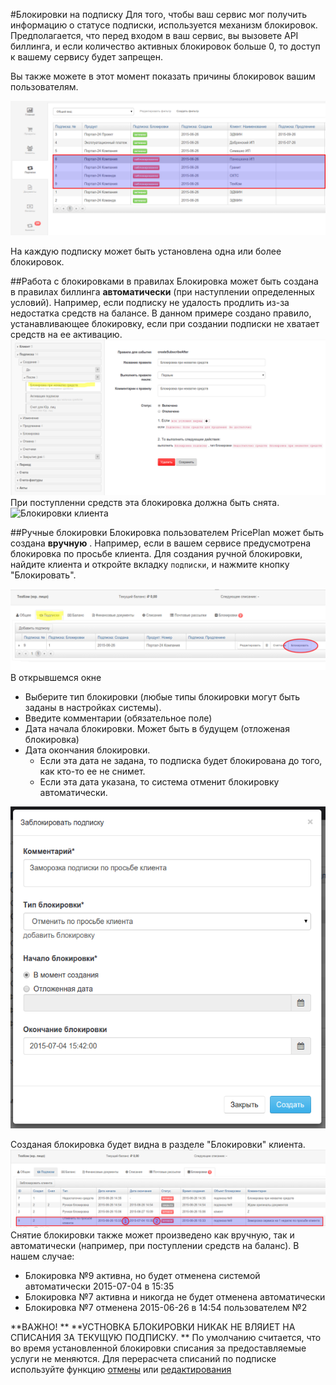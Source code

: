 #Блокировки на подписку
Для того, чтобы ваш сервис мог получить информацию о статусе подписки, используется механизм блокировок. Предполагается, что перед входом в ваш сервис, вы вызовете API биллинга, и если количество активных блокировок больше 0, то доступ к вашему сервису будет запрещен.

Вы также можете в этот момент показать причины блокировок вашим пользователям. 

![Блокировки клиента](blocked-subs.png)

На каждую подписку может быть установлена одна или более блокировок.

##Работа с блокировками в правилах
Блокировка может быть создана в правилах биллинга  **автоматически** (при наступлении определенных условий). Например, если подписку не удалость продлить из-за недостатка средств на балансе. В данном примере создано правило, устанавливающее блокировку, если при создании подписки не хватает средств на ее активацию.
![Блокировки клиента](blokirovka-auto.png)
При поступленни средств эта блокировка должна быть снята. 
![Блокировки клиента](blokirovka-auto-куьщму.png)

##Ручные блокировки
Блокировка пользователем РricePlan может быть создана **вручную** . Например, если в вашем сервисе предусмотрена блокировка по просьбе клиента. Для создания ручной блокировки, найдите клиента и откройте вкладку `подписки`, и нажмите кнопку "Блокировать".

![Блокировки клиента](blokirovka-create1.png)
В открывшемся окне 
- Выберите тип блокировки (любые типы блокировки могут быть заданы в настройках системы).
- Введите комментарии (обязательное поле)
- Дата начала блокировки. Может быть в будущем (отложеная блокировка)
- Дата окончания блокировки. 
  - Если эта дата не задана, то подписка будет блокирована до того, как кто-то ее не снимет. 
  - Если эта дата указана, то система отменит блокировку автоматически.


![Блокировки клиента](blokirovka-create2.png)

Созданая блокировка будет видна в разделе "Блокировки" клиента.
![Блокировки клиента](blokirovka-create3.png)
Снятие блокировки также может произведено как вручную, так и автоматически (например, при поступлении средств на баланс). В нашем случае:
- Блокировка №9 активна, но будет отменена системой автоматически 2015-07-04 в 15:35
- Блокировка №7 активна и никогда не будет отменена автоматически
- Блокировка №7 отменена 2015-06-26 в 14:54 пользователем №2

**ВАЖНО! ** **УСТНОВКА БЛОКИРОВКИ НИКАК НЕ ВЛЯИЕТ НА СПИСАНИЯ ЗА ТЕКУЩУЮ ПОДПИСКУ. ** По умолчанию считается, что во время установленной блокировки списания за предоставляемые услуги не меняются. Для перерасчета списаний по подписке используйте функцию [отмены](subscription_cancellation.md) или [редактирования](deistviya_s_aktivnimi_podpiskami.md)

